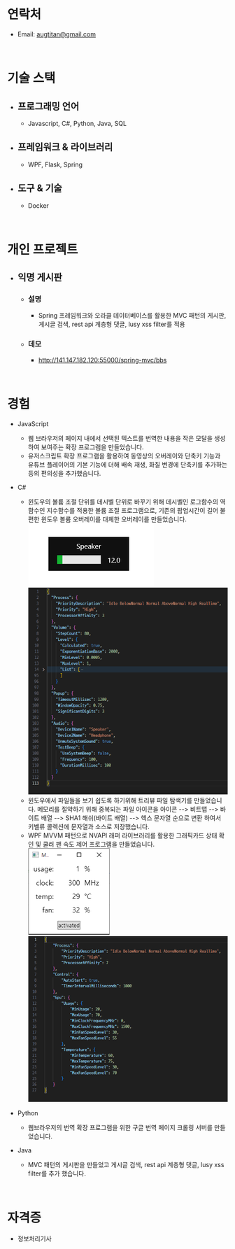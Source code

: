 # 연락처
- Email: augtitan@gmail.com

<br/>

# 기술 스택
- ## 프로그래밍 언어
  - Javascript, C#, Python, Java, SQL
- ## 프레임워크 & 라이브러리
  - WPF, Flask, Spring
- ## 도구 & 기술
  - Docker

<br/>

# 개인 프로젝트
- ## 익명 게시판
  - ### 설명
    - Spring 프레임워크와 오라클 데이터베이스를 활용한 MVC 패턴의 게시판, 게시글 검색, rest api 계층형 댓글, lusy xss filter를 적용
  - ### 데모
    - http://141.147.182.120:55000/spring-mvc/bbs

<br/>

# 경험
- JavaScript
  - 웹 브라우저의 페이지 내에서 선택된 텍스트를 번역한 내용을 작은 모달을 생성하여 보여주는 확장 프로그램을 만들었습니다.
  - 유저스크립트 확장 프로그램을 활용하여 동영상의 오버레이와 단축키 기능과 유튜브 플레이어의 기본 기능에 더해 배속 재생, 화질 변경에 단축키를 추가하는 등의 편의성을 추가했습니다.

- C#
  - 윈도우의 볼륨 조절 단위를 데시벨 단위로 바꾸기 위해 데시벨인 로그함수의 역함수인 지수함수를 적용한 볼륨 조절 프로그램으로, 기존의 팝업시간이 길어 불편한 윈도우 볼륨 오버레이를 대체한 오버레이를 만들었습니다.
    <br/>![img](img/SoundControl-window.png)
    <br/>![img](img/SoundControl-config.png)
  - 윈도우에서 파일들을 보기 쉽도록 하기위해 트리뷰 파일 탐색기를 만들었습니다. 메모리를 절약하기 위해 중복되는 파일 아이콘을 아이콘 --> 비트맵 --> 바이트 배열 --> SHA1 해쉬(바이트 배열) --> 헥스 문자열 순으로 변환 하여서 키벨류 콜렉션에 문자열과 소스로 저장했습니다.
  - WPF MVVM 패턴으로 NVAPI 래퍼 라이브러리를 활용한 그래픽카드 상태 확인 및 쿨러 팬 속도 제어 프로그램을 만들었습니다.
    </br>![img](img/GpuCoolerControl-window.png)
    </br>![img](img/GpuCoolerControl-config.png)

- Python
  - 웹브라우저의 번역 확장 프로그램을 위한 구글 번역 페이지 크롤링 서버를 만들었습니다.

- Java
  - MVC 패턴의 게시판을 만들었고 게시글 검색, rest api 계층형 댓글, lusy xss filter를 추가 했습니다.

<br/>

# 자격증
- 정보처리기사
